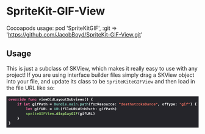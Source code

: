 # SpriteKit-GIF-View

Cocoapods usage: 
 pod 'SpriteKitGIF', :git => 'https://github.com/JacobBoyd/SpriteKit-GIF-View.git'
 
 ## Usage
 This is just a subclass of SKView, which makes it really easy to use with any project!  If you are using interface builder files simply drag a SKView object into your file, and update its class to be `SpriteKiteGIFView` and then load in the file URL like so:
 
 <img src="https://raw.githubusercontent.com/JacobBoyd/SpriteKit-GIF-View/master/codeUsage.png" />
 

